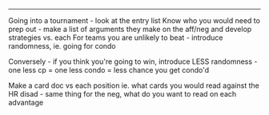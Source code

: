 

----
Going into a tournament - look at the entry list
Know who you would need to prep out - make a list of arguments they make on the aff/neg and develop strategies vs. each
For teams you are unlikely to beat - introduce randomness, ie. going for condo

Conversely - if you think you're going to win, introduce LESS randomness - one less cp = one less condo = less chance you get condo'd

Make a card doc vs each position ie. what cards you would read against the HR disad - same thing for the neg, what do you want to read on each advantage